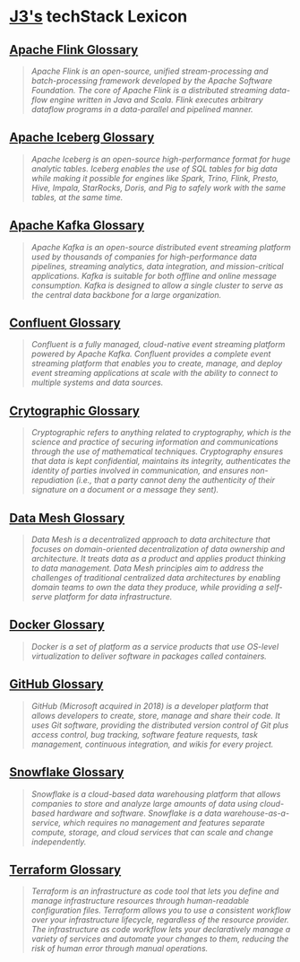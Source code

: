 # [J3's](https://linkedin.com/in/jeffreyjonathanjennings) techStack Lexicon

## [Apache Flink Glossary](./apache-flink-glossary.md)
> _Apache Flink is an open-source, unified stream-processing and batch-processing framework developed by the Apache Software Foundation.  The core of Apache Flink is a distributed streaming data-flow engine written in Java and Scala.  Flink executes arbitrary dataflow programs in a data-parallel and pipelined manner._

## [Apache Iceberg Glossary](./apache-iceberg-glossary.md)
> _Apache Iceberg is an open-source high-performance format for huge analytic tables. Iceberg enables the use of SQL tables for big data while making it possible for engines like Spark, Trino, Flink, Presto, Hive, Impala, StarRocks, Doris, and Pig to safely work with the same tables, at the same time._

## [Apache Kafka Glossary](./apache-kafka-glossary.md)
> _Apache Kafka is an open-source distributed event streaming platform used by thousands of companies for high-performance data pipelines, streaming analytics, data integration, and mission-critical applications.  Kafka is suitable for both offline and online message consumption.  Kafka is designed to allow a single cluster to serve as the central data backbone for a large organization._

## [Confluent Glossary](./confluent-glossary.md)
> _Confluent is a fully managed, cloud-native event streaming platform powered by Apache Kafka.  Confluent provides a complete event streaming platform that enables you to create, manage, and deploy event streaming applications at scale with the ability to connect to multiple systems and data sources._

## [Crytographic Glossary](./cryptographic-glossary.md)
> _Cryptographic refers to anything related to cryptography, which is the science and practice of securing information and communications through the use of mathematical techniques.  Cryptography ensures that data is kept confidential, maintains its integrity, authenticates the identity of parties involved in communication, and ensures non-repudiation (i.e., that a party cannot deny the authenticity of their signature on a document or a message they sent)._

## [Data Mesh Glossary](./data-mesh-glossary.md)
> _Data Mesh is a decentralized approach to data architecture that focuses on domain-oriented decentralization of data ownership and architecture.  It treats data as a product and applies product thinking to data management.  Data Mesh principles aim to address the challenges of traditional centralized data architectures by enabling domain teams to own the data they produce, while providing a self-serve platform for data infrastructure._

## [Docker Glossary](./docker-glossary.md)
> _Docker is a set of platform as a service products that use OS-level virtualization to deliver software in packages called containers._

## [GitHub Glossary](./github-glossary.md)
> _GitHub (Microsoft acquired in 2018) is a developer platform that allows developers to create, store, manage and share their code.  It uses Git software, providing the distributed version control of Git plus access control, bug tracking, software feature requests, task management, continuous integration, and wikis for every project._

## [Snowflake Glossary](./snowflake-glossary.md)
> _Snowflake is a cloud-based data warehousing platform that allows companies to store and analyze large amounts of data using cloud-based hardware and software.  Snowflake is a data warehouse-as-a-service, which requires no management and features separate compute, storage, and cloud services that can scale and change independently._

## [Terraform Glossary](./terraform-glossary.md)
> _Terraform is an infrastructure as code tool that lets you define and manage infrastructure resources through human-readable configuration files.  Terraform allows you to use a consistent workflow over your infrastructure lifecycle, regardless of the resource provider.  The infrastructure as code workflow lets your declaratively manage a variety of services and automate your changes to them, reducing the risk of human error through manual operations._